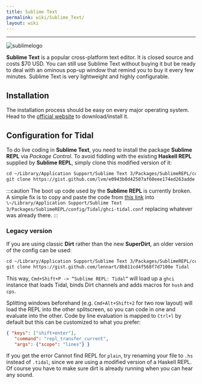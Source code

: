 ```yaml
---
title: Sublime Text
permalink: wiki/Sublime_Text/
layout: wiki
---
```

----

![sublimelogo](sublimelogo.png)

**Sublime Text** is a popular cross-platform text editor. It is closed source and costs $70 USD. You can still use Sublime Text without buying it but be ready to deal with an ominous pop-up window that remind you to buy it every few minutes. Sublime Text is very lightweight and highly configurable.

## Installation

The installation process should be easy on every major operating system. Head to the [official website](https://sublimetext.com) to download/install it.

## Configuration for Tidal

To do live coding in **Sublime Text**, you need to install the package **Sublime REPL** via *Package Control*. To avoid fiddling with the existing **Haskell REPL** supplied by **Sublime REPL**, simply clone this modified version of it:

```bash
cd ~/Library/Application Support/Sublime Text 3/Packages/SublimeREPL/config
git clone https://gist.github.com/lvm/e0943b0d42507af60eee174ed263adde Tidal
```
:::caution
The boot up code used by the **Sublime REPL** is currently broken. A simple fix is to copy and paste the code from
[this link](https://codeberg.org/uzu/tidal/src/branch/main/BootTidal.hs) into `\~/Library/Application Support/Sublime Text
3/Packages/SublimeREPL/config/Tidal/ghci-tidal.conf` replacing whatever was already there.
:::

### Legacy version

If you are using classic **Dirt** rather than the new **SuperDirt**, an older version of the config can be used:

```bash
cd ~/Library/Application Support/Sublime Text 3/Packages/SublimeREPL/config
git clone https://gist.github.com/lennart/8b811cd4f568f7d7100e Tidal
```

This way, `Cmd+Shift+P -> “Sublime REPL: Tidal”` will load up a `ghci` instance that loads Tidal, binds Dirt channels and adds macros for `hush` and `cps`.

Splitting windows beforehand (e.g. `Cmd+Alt+Shift+2` for two row layout) will load the REPL into the other splitscreen, so you can code in one and evaluate into the other. Code by line evaluation is mapped to `Ctrl+l` by default but this can be customized to what you prefer:
```json
{ "keys": ["shift+enter"],
   "command": "repl_transfer_current",
   "args": {"scope": "lines"} }
```

If you get the error Cannot find REPL for `plain`, try renaming your file to `.hs` instead of `.tidal`, since we are using a modified version of a Haskell REPL.
Of course you have to make sure dirt is already running when you can hear any sound.
